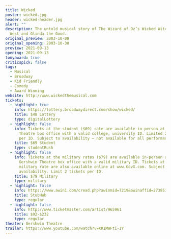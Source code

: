 ```yaml
---
title: Wicked
poster: wicked.jpg
header: wicked-header.jpg
alert: ""
description: The untold musical story of The Wizard of Oz’s Wicked Witch of the
  West and Glinda the Good.
original_preview: 2003-10-08
original_opening: 2003-10-30
preview: 2021-09-13
opening: 2021-09-13
tonyaward: true
criticspick: false
tags: 
  - Musical
  - Broadway
  - Kid Friendly
  - Comedy
  - Award Winning
website: http://www.wickedthemusical.com
tickets:
  - highlight: true
    info: https://lottery.broadwaydirect.com/show/wicked/
    title: $48 Lottery
    type: digitalLottery
  - highlight: false
    info: Tickets at the student ($69) rate are available in-person at the Gershwin
      Theatre box office with a valid college, university ID. Limited 2 tickets
      per ID. Subject to availability – not available for all performances.
    title: $69 Student
    type: studentRush
  - highlight: false
    info: Tickets at the military rates ($79) are available in-person at the
      Gershwin Theatre box office with a valid military ID. Tickets at the
      military rate are also available online at www.GovX.com. Subject to
      availability. Limit 2 tickets per ID.
    title: $79 Military
    type: military
  - highlight: false
    info: https://www.awin1.com/cread.php?awinmid=7219&awinaffid=273851&clickref=&p=%5B%5Bhttps%253A%252F%252Fwww.stubhub.com%252Fwicked-new-york-tickets%252Fperformer%252F9794%252F%5D%5D
    title: StubHub
    type: regular
  - highlight: false
    info: http://www.ticketmaster.com/artist/965961
    title: $92-$232
    type: regular
theater: Gershwin Theatre
trailer: https://www.youtube.com/watch?v=KR1MWFti-IY
---
```

